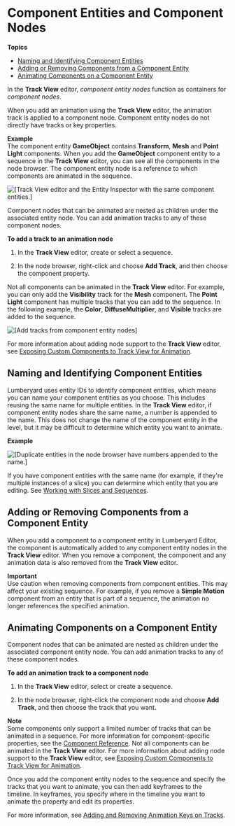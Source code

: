 # Component Entities and Component Nodes<a name="cinematics-track-view-nodes-component-entity"></a>

**Topics**
+ [Naming and Identifying Component Entities](#cinematics-track-view-component-entity-name-components)
+ [Adding or Removing Components from a Component Entity](#cinematics-track-view-component-entity-add-remove-components)
+ [Animating Components on a Component Entity](#cinematics-track-view-animating-components-on-component-entities)

In the **Track View** editor, *component entity nodes* function as containers for *component nodes*\. 

When you add an animation using the **Track View** editor, the animation track is applied to a component node\.  Component entity nodes do not directly have tracks or key properties\. 

**Example**  
The component entity **GameObject** contains **Transform**, **Mesh** and **Point Light** components\. When you add the **GameObject** component entity to a sequence in the **Track View** editor, you can see all the components in the node browser\. The component entity node is a reference to which components are animated in the sequence\.  

![\[Track View editor and the Entity Inspector with the same component entities.\]](http://docs.aws.amazon.com/lumberyard/latest/userguide/images/cinematics-component-entities-nodes-track-view-editor-1.png)

Component nodes that can be animated are nested as children under the associated entity node\. You can add animation tracks to any of these component nodes\. 

**To add a track to an animation node**

1. In the **Track View** editor, create or select a sequence\.

1. In the node browser, right\-click and choose **Add Track**, and then choose the component property\.

Not all components can be animated in the **Track View** editor\. For example, you can only add the **Visibility** track for the **Mesh** component\. The **Point Light** component has multiple tracks that you can add to the sequence\. In the following example, the **Color**, **DiffuseMultiplier**, and **Visible** tracks are added to the sequence\.

![\[Add tracks from component entity nodes\]](http://docs.aws.amazon.com/lumberyard/latest/userguide/images/cinematics-component-entities-nodes-track-view-editor-2.png)

For more information about adding node support to the **Track View** editor, see [Exposing Custom Components to Track View for Animation](component-entity-system-track-view.md)\.

## Naming and Identifying Component Entities<a name="cinematics-track-view-component-entity-name-components"></a>

Lumberyard uses entity IDs to identify component entities, which means you can name your component entities as you choose\. This includes reusing the same name for multiple entities\. In the **Track View** editor, if component entity nodes share the same name, a number is appended to the name\. This does not change the name of the component entity in the level, but it may be difficult to determine which entity you want to animate\. 

**Example**  

![\[Duplicate entities in the node browser have numbers appended to the name.\]](http://docs.aws.amazon.com/lumberyard/latest/userguide/images/cinematics-component-entities-nodes-track-view-editor-3.png)

If you have component entities with the same name \(for example, if they're multiple instances of a slice\) you can determine which entity that you are editing\. See [Working with Slices and Sequences](working-with-slices-cinematic-sequences.md)\.

## Adding or Removing Components from a Component Entity<a name="cinematics-track-view-component-entity-add-remove-components"></a>

When you add a component to a component entity in Lumberyard Editor, the component is automatically added to any component entity nodes in the **Track View** editor\. When you remove a component, the component and any animation data is also removed from the **Track View** editor\. 

**Important**  
Use caution when removing components from component entities\. This may affect your existing sequence\. For example, if you remove a **Simple Motion** component from an entity that is part of a sequence, the animation no longer references the specified animation\.

## Animating Components on a Component Entity<a name="cinematics-track-view-animating-components-on-component-entities"></a>

Component nodes that can be animated are nested as children under the associated component entity node\. You can add animation tracks to any of these component nodes\. 

**To add an animation track to a component node**

1. In the **Track View** editor, select or create a sequence\.

1. In the node browser, right\-click the component node and choose **Add Track**, and then choose the track that you want\.

**Note**  
Some components only support a limited number of tracks that can be animated in a sequence\. For more information for component\-specific properties, see the [Component Reference](component-components.md)\.
Not all components can be animated in the **Track View** editor\. For more information about adding node support to the **Track View** editor, see [Exposing Custom Components to Track View for Animation](component-entity-system-track-view.md)\.

Once you add the component entity nodes to the sequence and specify the tracks that you want to animate, you can then add keyframes to the timeline\. In keyframes, you specify where in the timeline you want to animate the property and edit its properties\.

For more information, see [Adding and Removing Animation Keys on Tracks](adding-removing-animation-keys-on-tracks.md)\.
